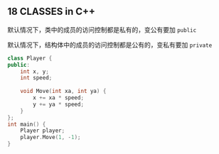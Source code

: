 ## 18 CLASSES in C++

默认情况下，类中的成员的访问控制都是私有的，变公有要加 ```public```

默认情况下，结构体中的成员的访问控制都是公有的，变私有要加 ```private```

```cpp
class Player {
public:
  	int x, y;
  	int speed;
  	
  	void Move(int xa, int ya) {
      	x += xa * speed;
      	y += ya * speed;
    }
};
int main() {
	Player player;
  	player.Move(1, -1);
}
```

